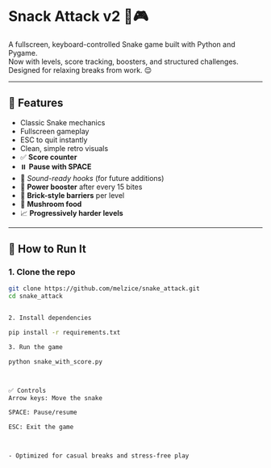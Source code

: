 # Snack Attack v2 🐍🎮

A fullscreen, keyboard-controlled Snake game built with Python and Pygame.  
Now with levels, score tracking, boosters, and structured challenges. Designed for relaxing breaks from work. 😌

---

## 🎯 Features

- Classic Snake mechanics  
- Fullscreen gameplay  
- ESC to quit instantly  
- Clean, simple retro visuals  
- ✅ **Score counter**  
- ⏸️ **Pause with SPACE**  
- 🎵 *Sound-ready hooks* (for future additions)  
- 🚀 **Power booster** after every 15 bites  
- 🧱 **Brick-style barriers** per level  
- 🍄 **Mushroom food**  
- 📈 **Progressively harder levels**

---

## 🚀 How to Run It

### 1. Clone the repo

```bash
git clone https://github.com/melzice/snake_attack.git
cd snake_attack


2. Install dependencies

pip install -r requirements.txt

3. Run the game

python snake_with_score.py



✅ Controls
Arrow keys: Move the snake

SPACE: Pause/resume

ESC: Exit the game



- Optimized for casual breaks and stress-free play

